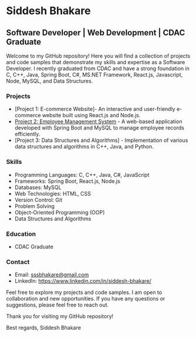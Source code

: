 # Siddesh Bhakare

## Software Developer | Web Development | CDAC Graduate

Welcome to my GitHub repository! Here you will find a collection of projects and code samples that demonstrate my skills and expertise as a Software Developer. I recently graduated from CDAC and have a strong foundation in C, C++, Java, Spring Boot, C#, MS.NET Framework, React.js, Javascript, Node, MySQL, and Data Structures.

### Projects
- [Project 1: E-commerce Website]- An interactive and user-friendly e-commerce website built using React.js and Node.js.
- [Project 2: Employee Management System](https://github.com/siddeshbhakare/employee-management-system) - A web-based application developed with Spring Boot and MySQL to manage employee records efficiently.
- [Project 3: Data Structures and Algorithms] - Implementation of various data structures and algorithms in C++, Java, and Python.

### Skills
- Programming Languages: C, C++, Java, C#, JavaScript
- Frameworks: Spring Boot, React.js, Node.js
- Databases: MySQL
- Web Technologies: HTML, CSS
- Version Control: Git
- Problem Solving
- Object-Oriented Programming (OOP)
- Data Structures and Algorithms

### Education
- CDAC Graduate

### Contact
- Email: sssbhakare@gmail.com
- LinkedIn: https://www.linkedin.com/in/siddesh-bhakare/

Feel free to explore my projects and code samples. I am open to collaboration and new opportunities. If you have any questions or suggestions, please feel free to reach out.

Thank you for visiting my GitHub repository!

Best regards,
Siddesh Bhakare
